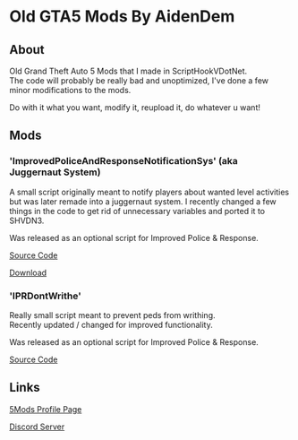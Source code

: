 # Old GTA5 Mods By AidenDem
## About
Old Grand Theft Auto 5 Mods that I made in ScriptHookVDotNet.  
The code will probably be really bad and unoptimized, I've done a few minor modifications to the mods.

Do with it what you want, modify it, reupload it, do whatever u want!
## Mods
### 'ImprovedPoliceAndResponseNotificationSys' (aka Juggernaut System)
A small script originally meant to notify players about wanted level activities but was later remade into a juggernaut system.
I recently changed a few things in the code to get rid of unnecessary variables and ported it to SHVDN3.

Was released as an optional script for Improved Police & Response.

[Source Code](/ImprovedPoliceAndResponseNotificationSys)

[Download](https://github.com/AidenDem/Old-GTA5-Mods/releases/tag/juggernaut-sys)
### 'IPRDontWrithe'
Really small script meant to prevent peds from writhing.  
Recently updated / changed for improved functionality.

Was released as an optional script for Improved Police & Response.

[Source Code](/IPRDontWrithe)
## Links
[5Mods Profile Page](https://www.gta5-mods.com/users/AidenDem)

[Discord Server](https://discord.gg/qHDSFYq5aA)
